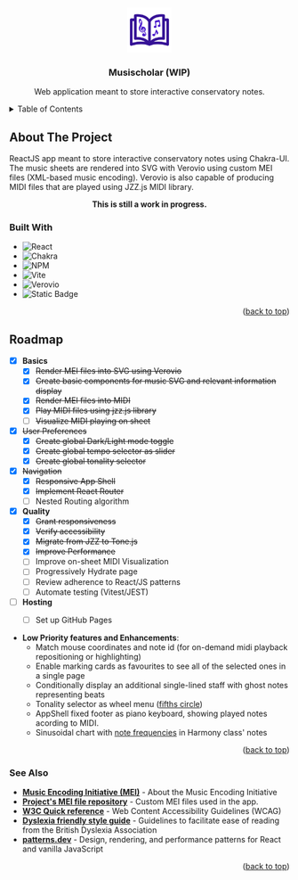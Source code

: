 <a name="readme-top"></a>
<!-- PROJECT LOGO -->
<br />
<div align="center">
  <a href="https://github.com/IsabelBou/Musischolar">
    <img src="src/assets/Musischolar.svg" alt="Logo" width="80" height="80">
  </a>

<h3 align="center">Musischolar (WIP)</h3>

  <p align="center">
    Web application meant to store interactive conservatory notes.
  </p>
</div>


<!-- TABLE OF CONTENTS -->
<details>
  <summary>Table of Contents</summary>
  <ol>
    <li>
      <a href="#about">About The Project</a>
      <ul>
        <li><a href="#built-with">Built With</a></li>
      </ul>
    </li>
    <li><a href="#roadmap">Roadmap</a></li>
    <li><a href="#see-also">See Also</a></li>
  </ol>
</details>



<!-- ABOUT THE PROJECT -->
<a name="about"></a>
## About The Project
ReactJS app meant to store interactive conservatory notes using Chakra-UI. 
The music sheets are rendered into SVG with Verovio using custom MEI files (XML-based music encoding).
Verovio is also capable of producing MIDI files that are played using JZZ.js MIDI library.
<br />
<p align="center"><b>This is still a work in progress.</b></p>


### Built With
<a name="built-with"></a>
* ![React](https://img.shields.io/badge/react-%2320232a.svg?style=for-the-badge&logo=react&logoColor=%2361DAFB)
* ![Chakra](https://img.shields.io/badge/chakra-%234ED1C5.svg?style=for-the-badge&logo=chakraui&logoColor=white)
* ![NPM](https://img.shields.io/badge/NPM-%23CB3837.svg?style=for-the-badge&logo=npm&logoColor=white)
* ![Vite](https://img.shields.io/badge/vite-%23646CFF.svg?style=for-the-badge&logo=vite&logoColor=white)
* ![Verovio](https://img.shields.io/badge/verovio-verovio-gainsboro?style=for-the-badge&logo=data%3Aimage%2Fpng%3Bbase64%2CiVBORw0KGgoAAAANSUhEUgAAACAAAAAgCAYAAABzenr0AAADKklEQVR4AbyVA6xlPRCA39Vv2zbWtm3btm3Fa9u2bdu2bevu9zbTZHLS2%2FWe5Mu001F5ol7nlzFjxmgC4M%2BQIcPrSyrS59XDiwVlFibQ4zY47aX9PXzx3Ik13s%2Bm10UxVgzWwwz0CV259AxfuFjpp4AzECZuGLkG%2BYUzAAY2%2FZ9QGJpAVxgCo7EdhmwK%2F3iLULMPC6aIHK7Kvfq0MBz243wGuRNWwAyYhG6BzHAt%2FGw5L1%2FQnimJo7kHdZz7KP2fYCDcxPk8sjMyC%2FIf5GfwliTwo5sjs0seYUt%2FZXwqhIVKT0qeHY6I8WAC%2FOLYsnJwDTpB0HEQAzBbYqZwXZeqar8qeuxCEDCBkTno30UOhYCOZyTos7UWuQU%2B1EF9ql1Hkj%2FAOI%2FSB8GvZ4X8Ht1O5AoTUJJYVxX9QAhDDp3cr9rVICwU0gXqoErfFi5AfBPLk1yvSHtJ3jjSsueC%2B5K8sU4e4SV8i%2FZi6KVm6BNp%2FB5L6CJx2ylbf5TZM%2BS%2FDO4Ro%2FEQMs6O9z0GbINS0g96fYj7OUyS69fAeuBpvAHDJPkZiOv6YaiZZZHDlE2dcJ08ljy9t6BYxBeWTm6U5nVq652po4DisAmSSeCAjgkn4Tj6VNbbJk7vo5gms99L%2Fw8xcl1RnzqwGyCGx7aO3KD1yD%2Bty66UCTG8LgV0tSX0OqsCGuC7Bn5Vdm0k1iz0nzuTywpUF4ebkMOT9HOIgc07Sq1PenO5%2Fx%2BIfWuJNQ7edW6lGuwqTtsI9pVnrBNchRwRCohOOEfaxSAsP6a3I6yctYD%2B4rjQMjZaissZ4RC2hMX4F4ITtFfCJ%2FqkI91FoGglBcyyFDAD1sOndHVAswKN1O3ZAb95V0mS%2B1wFxMX4AXI%2FhJS%2BhhzOIiYgeN%2F5FmAKyKpXSBKrot3bUAOuyN8snbzvd2EsffO6mRfTdn46KJ1fpOsqW29DJdiH0W24DMPNoUT6LVfwI%2FQLkQfgB51cbZc1qeuB%2BRUKQxqzh9rGFCMyCfpj0FCNee213l2AY2W89gG1bevgW70y7s9dhDO5ZY%2FTQH5t%2B3o%2B%2B6pEPRr9AGa6oacjMPuFQx4AAB7yBJCIfxUpAAAAAElFTkSuQmCC&label=%20&link=https%3A%2F%2Fwww.verovio.org%2Findex.xhtml)
* ![Static Badge](https://img.shields.io/badge/Tone.js-Tone.js-black?style=for-the-badge&logo=data%3Aimage%2Fpng%3Bbase64%2CiVBORw0KGgoAAAANSUhEUgAAAMwAAADACAMAAAB%2FPny7AAAAmVBMVEX0MtQg2r4c2rz3LtTxMtIY3LzrL9PFUc32KtTuKs%2BzZcoV1r%2FjK8zWMcnRNci%2BXMuZgMrKPsq4VsujdcqsbsuHjMp4mstxoMtqpstPt8k%2BwMEsyMG2Yssozb8j0b6gd8rZRdCOiM2ElMmRi8niOdGCkct2k8Zar8PSTM5qq8VLuMSoc81ctMLGVst7m8aMkclJvsSWecnHZ8581w%2BzAAAF90lEQVR4nO2c22KiMBCGgRGMh13sQqsrYqliAVtbu%2B%2F%2FcJt4aK2CEAhDsPlv96J%2B%2B89MJskETWtEnWb%2BrJLSLauj8qpx1eoBtsEqoJR%2BklS4KzUtVXOV8qWiRKn9uqkg5oZROaykpKSkpKSkhKnqzVf97Zu4DrHpVhOs2I0b%2Fg2CBFrgJGubQNM%2FpLqABC9jz%2FBvAIaiOK%2B%2BbpieDTXDlMolnlTuBS%2BJbxqGTmHa7QwQa0NRTJ3KoDBN%2F54KAtLZrKamaehHmNY6A53QXnh7VxiL2d4CACTsv00HB1f2MLN2wlCU2eIUhdH4s14LYWgF3rxvdeMUpaUwtIJ1R6%2FzM5QdjNY2GNqEjSL%2FAoXB9NvlDBByN2LL%2FSWKrs%2F7FTsA1GYZgMT3Z2n%2FJVNGZzL%2Ff2gJc%2F6aGSiSwmQIIHQnXkqufMLM64ERH3x0uZ%2BN%2Fc%2FlHhNGtKATPCbeVRRaAr5gpL5iiZ1JHgqDcaWHYV3%2BxBtk58pXmLmShxlNe3uxHlzJ%2B2%2FONP1zrwnIcEP7ySIoFGZQBIYnAEUGKw0w%2B3192YRlw1gC%2F7pY0eV%2BVdSVY5hJmjNAggcve7nPcEZKGNDij2ieV4y%2FyxxI6QxAQLt8HlcOzkgHA6QTO8nc4LNl74x0YWZt6DaS15W9M84RRo4GgKb9YzTXuV05g5FBdI10Hzy9jC06C7MaYMp2eYSwDUuBJgwTppxAC%2Fvj0q7sYR7lgAHyy32bVkFhOSMFDBBiJ75RCUU35HAGhvFoytW5pIrCDBuGoWtk9%2FzUuKQ15WDErUkA1mb5KgKFwXyUCDNhO2xawezlutRynwozai7MAHr2YjuoniwSwEAveIlEudIsDJBwFHkpB%2BAIMILbUKIFTuTzd%2Fk5ME8NOMNa44R771UEJsSG2Xf5xc8pOGDQc4ZA99kXVsFOWUxkZwDC%2FkP%2BqXFJGlQY1uU%2FTCv2k1dh0MKMpFzdi4XRsWDouuKOt3Xk%2FSkMUphZ3WV9AXaEuUeCWUZ%2BnSC4MHOhnUvDMLWjsGp2%2FwsHpn4W6syKC6Z8vykfTIUtpnwwFYQBY6yQCgAGi764IWf0ZwUjJ4x5UzAPNwSj3xKMcUswNxVm7YHJ36MaxhgFpiPAmUyY4z8YJgYMGdo4BWD8u3aYcPMUIcHU7AwbrI7mBkqjWbMzoMXOm0f%2FDoYzujGpEQZ6oZv4uzqEE2b1wcBueuRQUnHWmbpggFizxPu8TmqzMxSlHxknp%2F3thWGD1cvtt6ExmWGundKwaWR2I%2F5txZYZ5gqKNtzcn6PgwOiCCwC7Tnpfp1zy4VSz5E7g42Zibd6ng7SWEAcmEgdDSOAkaW8OsWB0Uc4A9OL0N4d4MIYYZ4C6wqaRM6%2BRWwTDPvyQXJ3paQ0Mm%2BlZ69cv91tSAGg1nr3lTlq1AgY6gTue5o%2B7tyDMaK7sUPIvLHGc%2BXtXugMAK%2Fg3LviOSnKY%2Fd6r6JwCFkypMGMvdpaX%2FWSmkGDiEjB0jew%2BvfKMXODArPmdAbC6hV%2BCHiQpDHUlfrr4skiecI6aeGGoK6vpgHuUD2dzxgfDvpYQlXnlghNmW44CAJ3YTcqN8uE4UxyGonycnITxCcmZbiEYIL3Amfil31HhFIBiMKDFo8Tjz%2FtP4TSaRWDYJ6vGV7aRBYQTZtNcGHZq%2FLblfAF%2BLpwwy4OhyWI%2Fb%2FmW%2BxTJALP7sohvVJ9Gbh5G4OQ%2BzjrjdTO%2FowdasCq8YclRwwWArpGPUeVcOQrHmXQYYPfd64G4tyENOkPTfln8ey9FhAPj%2FbmAgWF3tM44AC8rnA7gHAZgf2oseNwdpzSfwRASvFz9vFtJIZXmU5jdoZ7HuyUuIjRn4BOl10%2FmdaAgOgMHlNCJansRhhpmAFZ%2FLHBdORdiaWZX92XOXIoLJ2f8PwCdcMMGKup8fIQEY5OwX%2BxaooqQYNzZomZXmJBgkmKfQqwoFBhdTx2oEC4kGAwUNBgcKRhZpWBklYKRVQpGVikYWaVgZJWCkVUKRlYpGFmlYGTVj4fBOTcqoR8PI60UjKxSMLJKwciqm4L5D6KGm887QiE8AAAAAElFTkSuQmCC&label=%20&labelColor=black&color=black&link=https%3A%2F%2Ftonejs.github.io%2F)



<p align="right">(<a href="#readme-top">back to top</a>)</p>


<!-- ROADMAP -->
## Roadmap
<a name="roadmap"></a>

- [x] **Basics**
  - [x] ~~Render MEI files into SVG using Verovio~~
  - [x] ~~Create basic components for music SVG and relevant information display~~
  - [x] ~~Render MEI files into MIDI~~
  - [x] ~~Play MIDI files using jzz.js library~~
  - [ ] ~~Visualize MIDI playing on sheet~~
- [x] ~~User Preferences~~
  - [x] ~~Create global Dark/Light mode toggle~~
  - [x] ~~Create global tempo selector as slider~~
  - [x] ~~Create global tonality selector~~
- [x] ~~Navigation~~
  - [x] ~~Responsive App Shell~~
  - [x] ~~Implement React Router~~
  - [ ] Nested Routing algorithm
- [x] **Quality**
  - [x] ~~Grant responsiveness~~
  - [x] ~~Verify accessibility~~
  - [x] ~~Migrate from JZZ to Tone.js~~
  - [x] ~~Improve Performance~~
  - [ ] Improve on-sheet MIDI Visualization
  - [ ] Progressively Hydrate page
  - [ ] Review adherence to React/JS patterns
  - [ ] Automate testing (Vitest/JEST)
- [ ] **Hosting**
  - [ ] Set up GitHub Pages


* **Low Priority features and Enhancements**:
  - Match mouse coordinates and note id (for on-demand midi playback repositioning or highlighting)
  - Enable marking cards as favourites to see all of the selected ones in a single page
  - Conditionally display an additional single-lined staff with ghost notes representing beats
  - Tonality selector as wheel menu ([fifths circle](https://upload.wikimedia.org/wikipedia/commons/thumb/3/33/Circle_of_fifths_deluxe_4.svg/1024px-Circle_of_fifths_deluxe_4.svg.png))
  - AppShell fixed footer as piano keyboard, showing played notes acording to MIDI.
  - Sinusoidal chart with [note frequencies](https://upload.wikimedia.org/wikipedia/commons/a/ad/Piano_key_frequencies.png) in Harmony class' notes


<p align="right">(<a href="#readme-top">back to top</a>)</p>


### See Also
<a name="see-also"></a>

* **[Music Encoding Initiative (MEI)](https://github.com/music-encoding)** - About the Music Encoding Initiative
* **[Project's MEI file repository](https://github.com/IsabelBou/MusischolarMeiFiles)** - Custom MEI files used in the app.
* **[W3C Quick reference](https://www.w3.org/WAI/WCAG22/quickref/?versions=2.1)** - Web Content Accessibility Guidelines (WCAG)
* **[Dyslexia friendly style guide](https://www.bdadyslexia.org.uk/advice/employers/creating-a-dyslexia-friendly-workplace/dyslexia-friendly-style-guide)** - Guidelines to facilitate ease of reading from the British Dyslexia Association
* **[patterns.dev](https://www.patterns.dev/react/)** - Design, rendering, and performance patterns for React and vanilla JavaScript 

<p align="right">(<a href="#readme-top">back to top</a>)</p>